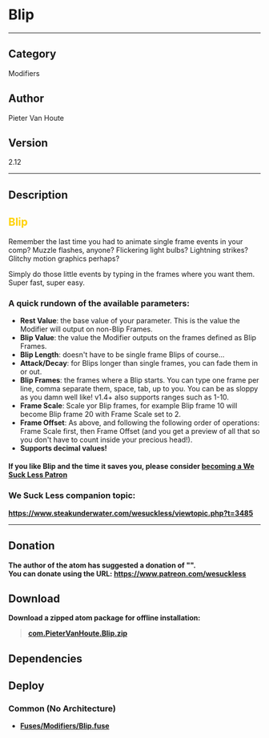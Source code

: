 # Blip
___

## Category
Modifiers

## Author
Pieter Van Houte

## Version
2.12

___

## Description
<font color=#ffd100><h2>Blip</h2></font>

<p>Remember the last time you had to animate single frame events in your comp? Muzzle flashes, anyone? Flickering light bulbs? Lightning strikes? Glitchy motion graphics perhaps?</p>

<p>Simply do those little events by typing in the frames where you want them. Super fast, super easy. </p>

<h3>A quick rundown of the available parameters:</h3>


<ul>
<li><b>Rest Value</b>: the base value of your parameter. This is the value the Modifier will output on non-Blip Frames. </li>
<li><b>Blip Value</b>: the value the Modifier outputs on the frames defined as Blip Frames. </li>
<li><b>Blip Length</b>: doesn't have to be single frame Blips of course... </li>
<li><b>Attack/Decay</b>: for Blips longer than single frames, you can fade them in or out.</li>
<li><b>Blip Frames</b>: the frames where a Blip starts. You can type one frame per line, comma separate them, space, tab, up to you. You can be as sloppy as you damn well like! v1.4+ also supports ranges such as 1-10.</li>
<li><b>Frame Scale</b>: Scale yor Blip frames, for example Blip frame 10 will become Blip frame 20 with Frame Scale set to 2.</li>
<li><b>Frame Offset</b>: As above, and following the following order of operations: Frame Scale first, then Frame Offset (and you get a preview of all that so you don't have to count inside your precious head!).</li>
<li><b>Supports decimal values!</li>
</ul>

<h4>If you like Blip and the time it saves you, please consider <a href="https://www.patreon.com/wesuckless">becoming a We Suck Less Patron</a></h4>

<h3>We Suck Less companion topic:</h3>

<p><a href="https://www.steakunderwater.com/wesuckless/viewtopic.php?t=3485">https://www.steakunderwater.com/wesuckless/viewtopic.php?t=3485</a></p>

___

## Donation
The author of the atom has suggested a donation of "".  
You can donate using the URL: <a href="https://www.patreon.com/wesuckless">https://www.patreon.com/wesuckless</a>

## Download

Download a zipped atom package for offline installation:
> [com.PieterVanHoute.Blip.zip](https://gitlab.com/WeSuckLess/Reactor/-/archive/master/Reactor-master.zip?path=Atoms/com.PieterVanHoute.Blip)  

## Dependencies

## Deploy

### Common (No Architecture)

<ul>
<li><a href="https://gitlab.com/WeSuckLess/Reactor/-/blob/master/Atoms/com.PieterVanHoute.Blip/Fuses/Modifiers/Blip.fuse?ref_type=heads">Fuses/Modifiers/Blip.fuse</a></li>
</ul>
